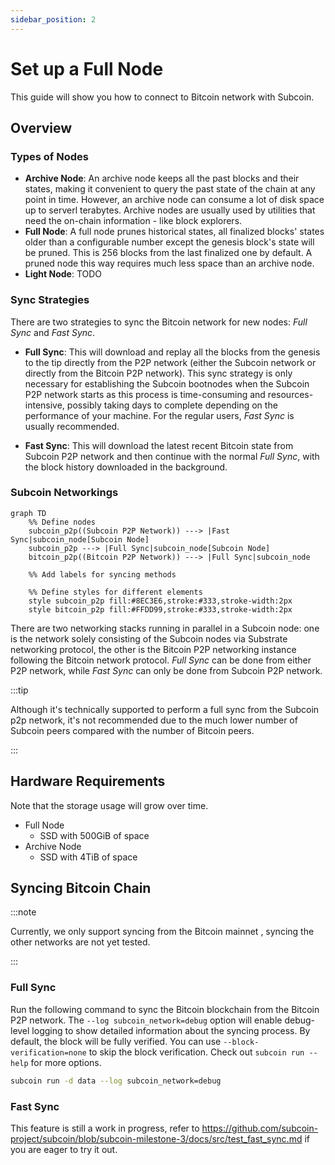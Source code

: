 ```yaml
---
sidebar_position: 2
---
```


# Set up a Full Node

This guide will show you how to connect to Bitcoin network with Subcoin.

## Overview

### Types of Nodes

- **Archive Node**: An archive node keeps all the past blocks and their states, making it convenient to query the past state of the chain at any point in time. However, an archive node can consume a lot of disk space up to serverl terabytes. Archive nodes are usually used by utilities that need the on-chain information - like block explorers.
- **Full Node**: A full node prunes historical states, all finalized blocks' states older than a configurable number except the genesis block's state will be pruned. This is 256 blocks from the last finalized one by default. A pruned node this way requires much less space than an archive node.
- **Light Node**: TODO

### Sync Strategies

There are two strategies to sync the Bitcoin network for new nodes: _Full Sync_ and _Fast Sync_.

- **Full Sync**: This will download and replay all the blocks from the genesis to the tip directly from the P2P network (either the Subcoin network or directly from the Bitcoin P2P network). This sync strategy is only necessary for establishing the Subcoin bootnodes when the Subcoin P2P network starts as this process is time-consuming and resources-intensive, possibly taking days to complete depending on the performance of your machine. For the regular users, _Fast Sync_ is usually recommended.

- **Fast Sync**: This will download the latest recent Bitcoin state from Subcoin P2P network and then continue with the normal _Full Sync_, with the block history downloaded in the background.

### Subcoin Networkings

<div style={{ textAlign: 'center' }}>

```mermaid
graph TD
    %% Define nodes
    subcoin_p2p((Subcoin P2P Network)) ---> |Fast Sync|subcoin_node[Subcoin Node]
    subcoin_p2p ---> |Full Sync|subcoin_node[Subcoin Node]
    bitcoin_p2p((Bitcoin P2P Network)) ---> |Full Sync|subcoin_node

    %% Add labels for syncing methods

    %% Define styles for different elements
    style subcoin_p2p fill:#8EC3E6,stroke:#333,stroke-width:2px
    style bitcoin_p2p fill:#FFDD99,stroke:#333,stroke-width:2px
```

</div>

There are two networking stacks running in parallel in a Subcoin node: one is the network solely consisting of the Subcoin nodes via Substrate networking protocol, the other is the Bitcoin P2P networking instance following the Bitcoin network protocol. _Full Sync_ can be done from either P2P network, while _Fast Sync_ can only be done from Subcoin P2P network.

:::tip

Although it's technically supported to perform a full sync from the Subcoin p2p network, it's not recommended due to the much lower number of Subcoin peers compared with the number of Bitcoin peers.

:::

## Hardware Requirements

Note that the storage usage will grow over time.

- Full Node
  - SSD with 500GiB of space
- Archive Node
  - SSD with 4TiB of space

## Syncing Bitcoin Chain

:::note

Currently, we only support syncing from the Bitcoin mainnet , syncing the other networks are not yet tested.

:::

### Full Sync

Run the following command to sync the Bitcoin blockchain from the Bitcoin P2P network. The `--log subcoin_network=debug` option
will enable debug-level logging to show detailed information about the syncing process. By default, the block will be fully verified.
You can use `--block-verification=none` to skip the block verification. Check out `subcoin run --help` for more options.

```bash
subcoin run -d data --log subcoin_network=debug
```

### Fast Sync

This feature is still a work in progress, refer to https://github.com/subcoin-project/subcoin/blob/subcoin-milestone-3/docs/src/test_fast_sync.md if you are eager to try it out.

<!-- ```bash -->
<!-- subcoin run -d data --blocks-pruning=256 --state-pruning=256 --sync=fast-unsafe --log=info -->
<!-- ``` -->
